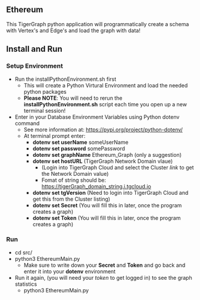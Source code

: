 ## Ethereum
This TigerGraph python application will programmatically create a schema with Vertex's and Edge's and load the graph with data!
## Install and Run
### Setup Environment
- Run the installPythonEnvironment.sh first
  - This will create a Python Virtural Environment and load the needed python packages
  - **Please NOTE**: You will need to rerun the **installPythonEnvironment.sh** script each time you open up a new terminal session!
- Enter in your Database Environment Variables using Python dotenv command
    - See more information at: https://pypi.org/project/python-dotenv/
    - At terminal prompt enter:
        - **dotenv set userName** someUserName
        - **dotenv set password** somePassword
        - **dotenv set graphName** Ethereum_Graph (only a suggestion)
        - **dotenv set hostURL** (TigerGraph Network Domain vlaue)
          - (Login into TigerGraph Cloud and select the Cluster *link* to get the Network Domain value)
          - Fomat of string should be: https://tigerGraph_domain_string.i.tgcloud.io
        - **dotenv set tgVersion** (Need to login into TigerGraph Cloud and get this from the Cluster listing)
        - **dotenv set Secret** (You will fill this in later, once the program creates a graph)
        - **dotenv set Token** (You will fill this in later, once the program creates a graph)
### Run
- cd src/
- python3 EthereumMain.py
    - Make sure to write down your **Secret** and **Token** and go back and enter it into your **dotenv** environment
- Run it again, (you will need your *token* to get logged in) to see the graph statistics
  - python3 EthereumMain.py
    
